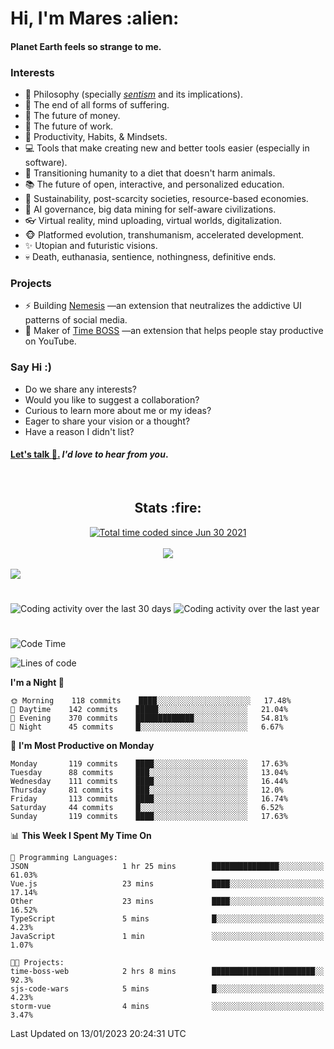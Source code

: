 <h1>Hi, I'm Mares :alien:</h1>

#### Planet Earth feels so strange to me.

### **Interests**

- 🌊 Philosophy (specially [_sentism_][sentismmedium] and its implications).
- 🎯 The end of all forms of suffering.
- 💸 The future of money.
- 💼 The future of work.
- 🧠 Productivity, Habits, & Mindsets.
- 💻 Tools that make creating new and better tools easier (especially in software).
- 🥗 Transitioning humanity to a diet that doesn't harm animals.
- 📚 The future of open, interactive, and personalized education.
- 🌱 Sustainability, post-scarcity societies, resource-based economies.
- 🤖 AI governance, big data mining for self-aware civilizations.
- 👓 Virtual reality, mind uploading, virtual worlds, digitalization.
- 🐵 Platformed evolution, transhumanism, accelerated development.
- ✨ Utopian and futuristic visions.
- 💀 Death, euthanasia, sentience, nothingness, definitive ends.


### **Projects**

- ⚡ Building [Nemesis](https://chrome.google.com/webstore/detail/nemesis-%E2%80%93-humane-design-f/blfbbifgjgikekfochleknjcopefifgo?hl=en) —an extension that neutralizes the addictive UI patterns of social media.
- 💎 Maker of [Time BOSS](https://chrome.google.com/webstore/detail/time-boss/jgdbocfilggfapdpgpnidfaoiddjbiab?hl=en-US) —an extension that helps people stay productive on YouTube.


### **Say Hi :)**

- Do we share any interests?
- Would you like to suggest a collaboration?
- Curious to learn more about me or my ideas?
- Eager to share your vision or a thought?
- Have a reason I didn't list?

#### [Let's talk :wave:.](mailto:mareszhar@gmail.com) _I'd love to hear from you_.

[sentismmedium]: https://medium.com/@mareszhar/born-a-prisoner-a-reflection-about-life-its-struggles-and-a-plan-to-escape-d8566ce9b026

<br>

<h2 align="center">Stats :fire:</h2>

<div align="center">
  <a href="https://wakatime.com/@cfdc0e0d-4860-4b62-9ff0-cb659185525e">
    <img src="https://wakatime.com/badge/user/cfdc0e0d-4860-4b62-9ff0-cb659185525e.svg" alt="Total time coded since Jun 30 2021" />
  </a>
</div>

<br>

<!-- 
Add or remove this: 
&dates=B1AAB3FF 
...or this...
&date_format=M%20j%5B%2C%20Y%5D
from the *streak stats URL below* if they get bugged and aren't updating: 
-->

<div align="center">
  <img src="https://github-readme-streak-stats.herokuapp.com?user=mareszhar&theme=black-ice&hide_border=true&stroke=FFFFFF15&ring=DF8FFE&fire=DF8FFE&currStreakLabel=DF8FFE&background=1A232A&currStreakNum=86FFAB&dates=B1AAB3FF&date_format=M%20j%5B%2C%20Y%5D">
</div>

<br>

<img src="https://activity-graph.herokuapp.com/graph?username=mareszhar&theme=nord&bg_color=00000000&color=979797&line=DF8FFE&point=00000000&area=true&hide_border=true">

<br>

<h1></h1>

<img src="https://wakatime.com/share/@mares/5df0ff02-9c79-41b4-b540-51dc9c65a57b.svg" alt="Coding activity over the last 30 days" />
<img src="https://wakatime.com/share/@mares/ea89ba71-f374-40af-930c-e0655909fe37.svg" alt="Coding activity over the last year" />

<h1></h1>

<!--START_SECTION:waka-->
![Code Time](http://img.shields.io/badge/Code%20Time-633%20hrs%2035%20mins-blue)

![Lines of code](https://img.shields.io/badge/From%20Hello%20World%20I%27ve%20Written-169%20Thousand%20lines%20of%20code-blue)

**I'm a Night 🦉** 

```text
🌞 Morning    118 commits    ████░░░░░░░░░░░░░░░░░░░░░   17.48% 
🌆 Daytime    142 commits    █████░░░░░░░░░░░░░░░░░░░░   21.04% 
🌃 Evening    370 commits    █████████████░░░░░░░░░░░░   54.81% 
🌙 Night      45 commits     █░░░░░░░░░░░░░░░░░░░░░░░░   6.67%

```
📅 **I'm Most Productive on Monday** 

```text
Monday       119 commits    ████░░░░░░░░░░░░░░░░░░░░░   17.63% 
Tuesday      88 commits     ███░░░░░░░░░░░░░░░░░░░░░░   13.04% 
Wednesday    111 commits    ████░░░░░░░░░░░░░░░░░░░░░   16.44% 
Thursday     81 commits     ███░░░░░░░░░░░░░░░░░░░░░░   12.0% 
Friday       113 commits    ████░░░░░░░░░░░░░░░░░░░░░   16.74% 
Saturday     44 commits     █░░░░░░░░░░░░░░░░░░░░░░░░   6.52% 
Sunday       119 commits    ████░░░░░░░░░░░░░░░░░░░░░   17.63%

```


📊 **This Week I Spent My Time On** 

```text
💬 Programming Languages: 
JSON                     1 hr 25 mins        ███████████████░░░░░░░░░░   61.03% 
Vue.js                   23 mins             ████░░░░░░░░░░░░░░░░░░░░░   17.14% 
Other                    23 mins             ████░░░░░░░░░░░░░░░░░░░░░   16.52% 
TypeScript               5 mins              █░░░░░░░░░░░░░░░░░░░░░░░░   4.23% 
JavaScript               1 min               ░░░░░░░░░░░░░░░░░░░░░░░░░   1.07%

🐱‍💻 Projects: 
time-boss-web            2 hrs 8 mins        ███████████████████████░░   92.3% 
sjs-code-wars            5 mins              █░░░░░░░░░░░░░░░░░░░░░░░░   4.23% 
storm-vue                4 mins              ░░░░░░░░░░░░░░░░░░░░░░░░░   3.47%

```


 Last Updated on 13/01/2023 20:24:31 UTC
<!--END_SECTION:waka-->
